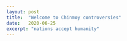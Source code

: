 ```yaml
---
layout: post
title:  "Welcome to Chinmoy controversies"
date:   2020-06-25
excerpt: "nations accept humanity"
---
```

